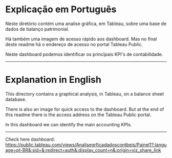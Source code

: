 # Explicação em Português

Neste diretório contém uma analise gráfica, em Tableau, sobre uma base de dados de balanço patrimonial.

Há também uma imagem de acesso rápido aos dashboard. Mas no final deste readme há o endereço de acesso no portal Tableau Public.

Neste dashboard podemos identificar os principais KPI's de contabilidade.



---

# Explanation in English

This directory contains a graphical analysis, in Tableau, on a balance sheet database.

There is also an image for quick access to the dashboard. But at the end of this readme there is the access address on the Tableau Public portal.

In this dashboard we can identify the main accounting KPIs.


---

Check here dashboard: https://public.tableau.com/views/Analisegrficadadoscontbeis/Painel1?:language=pt-BR&:sid=&:redirect=auth&:display_count=n&:origin=viz_share_link

